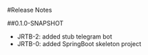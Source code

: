#Release Notes

##0.1.0-SNAPSHOT
  *  JRTB-2: added stub telegram bot
  *  JRTB-0: added SpringBoot skeleton project
